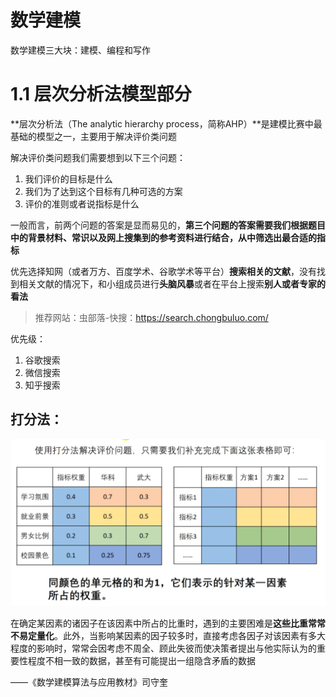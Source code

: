 # 数学建模

数学建模三大块：建模、编程和写作

# 1.1 层次分析法模型部分

**层次分析法（The analytic hierarchy process，简称AHP）**是建模比赛中最基础的模型之一，主要用于解决评价类问题

解决评价类问题我们需要想到以下三个问题：

1. 我们评价的目标是什么
2. 我们为了达到这个目标有几种可选的方案
3. 评价的准则或者说指标是什么

一般而言，前两个问题的答案是显而易见的，**第三个问题的答案需要我们根据题目中的背景材料、常识以及网上搜集到的参考资料进行结合，从中筛选出最合适的指标**

优先选择知网（或者万方、百度学术、谷歌学术等平台）**搜索相关的文献**，没有找到相关文献的情况下，和小组成员进行**头脑风暴**或者在平台上搜索**别人或者专家的看法**

> 推荐网站：虫部落-快搜：https://search.chongbuluo.com/

优先级：

1. 谷歌搜索
2. 微信搜索
3. 知乎搜索

## 打分法：

![image-20220115092158426](%E5%9B%BE%E7%89%87/image-20220115092158426.png)

在确定某因素的诸因子在该因素中所占的比重时，遇到的主要困难是**这些比重常常不易定量化**。此外，当影响某因素的因子较多时，直接考虑各因子对该因素有多大程度的影响时，常常会因考虑不周全、顾此失彼而使决策者提出与他实际认为的重要性程度不相一致的数据，甚至有可能提出一组隐含矛盾的数据

——《数学建模算法与应用教材》司守奎

